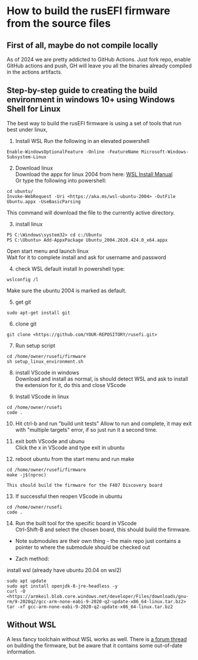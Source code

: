 # How to build the rusEFI firmware from the source files  

## First of all, maybe do not compile locally

As of 2024 we are pretty addicted to GitHub Actions. Just fork repo, enable GitHub actions and push, GH will leave you all the binaries already compiled in the actions artifacts.

## Step-by-step guide to creating the build environment in windows 10+ using Windows Shell for Linux

The best way to build the rusEFI firmware is using a set of tools that run best under linux,

1. Install WSL
   Run the following in an elevated powershell  

```shell
Enable-WindowsOptionalFeature -Online -FeatureName Microsoft-Windows-Subsystem-Linux
```

2. Download linux  
   Download the appx for linux 2004 from here:
   [WSL Install Manual](https://docs.microsoft.com/en-us/windows/wsl/install-manual)  
   Or type the following into powershell:  

```shell
cd ubuntu/
Invoke-WebRequest -Uri <https://aka.ms/wsl-ubuntu-2004> -OutFile Ubuntu.appx -UseBasicParsing
```

   This command will download the file to the currently active directory.  

3. install linux

```shell
PS C:\Windows\system32> cd c:/Ubuntu
PS C:\Ubuntu> Add-AppxPackage Ubuntu_2004.2020.424.0_x64.appx
```

   Open start menu and launch linux  
   Wait for it to complete install and ask for username and password

4. check WSL default install
   In powershell type:  

```shell
wslconfig /l
```

   Make sure the ubuntu 2004 is marked as default.

5. get git  

```shell
sudo apt-get install git
```

6. clone git  

```shell
git clone <https://github.com/YOUR-REPOSITORY/rusefi.git>
```

7. Run setup script  

```shell
cd /home/owner/rusefi/firmware
sh setup_linux_environment.sh
```

8. install VScode in windows  
   Download and install as normal, is should detect WSL and ask to install the extension for it, do this and close VScode  

9. Install VScode in linux  

```shell
cd /home/owner/rusefi
code .
```

10. Hit ctrl-b and run "build unit tests"
    Allow to run and complete, it may exit with "multiple targets" error, if so just run it a second time.  

11. exit both VScode and ubunu  
    Click the x in VScode and type exit in ubuntu  

12. reboot ubuntu from the start menu and run make  

```shell
cd /home/owner/rusefi/firmware
make -j$(nproc)
```

    This should build the firmware for the F407 Discovery board  

13. If successful then reopen VScode in ubuntu  

```shell
cd /home/owner/rusefi
code .
```

14. Run the built tool for the specific board in VScode  
    Ctrl-Shift-B and select the chosen board, this should build the firmware.  

- Note submodules are their own thing - the main repo just contains a pointer to where the submodule should be checked out  

- Zach method:

install wsl (already have ubuntu 20.04 on wsl2)  

```shell
sudo apt update
sudo apt install openjdk-8-jre-headless -y
curl -O <https://armkeil.blob.core.windows.net/developer/Files/downloads/gnu-rm/9-2020q2/gcc-arm-none-eabi-9-2020-q2-update-x86_64-linux.tar.bz2>
tar -xf gcc-arm-none-eabi-9-2020-q2-update-x86_64-linux.tar.bz2
```

## Without WSL

A less fancy toolchain without WSL works as well.
There is [a forum thread](https://rusefi.com/forum/viewtopic.php?f=5&t=9) on building the firmware, but be aware that it contains some out-of-date information.
